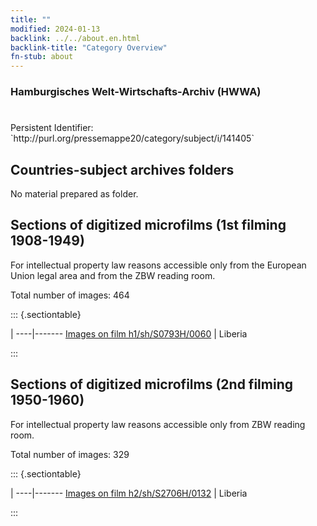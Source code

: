 ```yaml
---
title: ""
modified: 2024-01-13
backlink: ../../about.en.html
backlink-title: "Category Overview"
fn-stub: about
---
```


### Hamburgisches Welt-Wirtschafts-Archiv (HWWA)

# 

<div class="hint">Persistent Identifier: `http://purl.org/pressemappe20/category/subject/i/141405`</div>







## Countries-subject archives folders





No material prepared as folder.



<a id="filmsections" />

## Sections of digitized microfilms (1st filming 1908-1949)

<p>For intellectual property law reasons accessible only from the European Union legal area and from the ZBW reading room.</p>



<p>Total number of images: 464</p>




::: {.sectiontable}

 | 
----|-------
<a class="btn" href="https://pm20.zbw.eu/film/h1/sh/S0793H/0060" rel="nofollow">Images on film h1/sh/S0793H/0060</a> | Liberia


:::




## Sections of digitized microfilms (2nd filming 1950-1960)

<p>For intellectual property law reasons accessible only from ZBW reading room.</p>



<p>Total number of images: 329</p>




::: {.sectiontable}

 | 
----|-------
<a class="btn" href="https://pm20.zbw.eu/film/h2/sh/S2706H/0132" rel="nofollow">Images on film h2/sh/S2706H/0132</a> | Liberia


:::
















